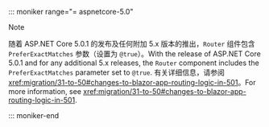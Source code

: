 ::: moniker range="= aspnetcore-5.0"

> [!NOTE]
> <span data-ttu-id="718b1-101">随着 ASP.NET Core 5.0.1 的发布及任何附加 5.x 版本的推出，`Router` 组件包含 `PreferExactMatches` 参数（设置为 `@true`）。</span><span class="sxs-lookup"><span data-stu-id="718b1-101">With the release of ASP.NET Core 5.0.1 and for any additional 5.x releases, the `Router` component includes the `PreferExactMatches` parameter set to `@true`.</span></span> <span data-ttu-id="718b1-102">有关详细信息，请参阅 <xref:migration/31-to-50#changes-to-blazor-app-routing-logic-in-501>。</span><span class="sxs-lookup"><span data-stu-id="718b1-102">For more information, see <xref:migration/31-to-50#changes-to-blazor-app-routing-logic-in-501>.</span></span>

::: moniker-end
